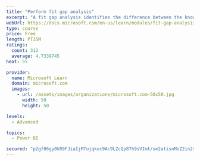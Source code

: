 ```yaml
---
title: "Perform fit gap analysis"
excerpt: "A fit gap analysis identifies the difference between the known requirements and the proposed or current solution. This module covers performing a fit gap analysis."
webUrl: https://docs.microsoft.com/en-us/learn/modules/fit-gap-analysis/
type: course
price: Free
length: PT35M
ratings:
  count: 312
  average: 4.7339745
heat: 55

provider:
  name: Microsoft Learn
  domain: microsoft.com
  images:
    - url: /assets/images/organizations/microsoft.com-50x50.jpg
      width: 50
      height: 50

levels:
  - Advanced

topics:
  - Power BI

secured: "p2gf06gy0kR9FJiaIjMTujqkoc9Ac9LZcQp87h9sVImt/sm2atisnMoZ2in2s/IkZ9Dm9BGEq9WvMGGYnDTLfEEHg/TVL4DXcSzVyC9iV5NqLQbwavD9ooSlhczRJz9HSsWD6j2FMU+EoVQEKNma2n5nS9kMk33aKS8x8EDaXpKlEowrH9BSX49RYgg5cRyHxp3wEuuc/06W4ap8y2X9qczEWlUXmt316SRE91tvt9yISKcSbvMbsgEIfv0zNnPEyP56LcXlYbNpszhAOg8XMDSCMiu1ZxsTjVdZJa4iRZA6N0lJdGUIUWH9Lwm+DrgjjCSeL9NRMLgKcjor5qkyCu+NBrqmARwwdRmMAwstZukTceHs8qQnHEyRKoSqX3xojgT/XzbGzYrrsQ6dhJ76qnVx+FJp5+j9k4SWYKWbkbk=;qdM6NCPqlkQ8ZCTxcF1uyQ=="
---
```


